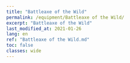 ```yaml
---
title: "Battleaxe of the Wild"
permalink: /equipment/Battleaxe of the Wild/
excerpt: "Battleaxe of the Wild"
last_modified_at: 2021-01-26
lang: en
ref: "Battleaxe of the Wild.md"
toc: false
classes: wide
---
```


